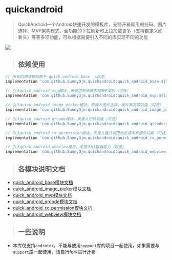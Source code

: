 # quickandroid
> QuickAndroid一个Android快速开发的模板库，支持开箱即用的扫码、图片选择、MVP架构模式、全功能的下拉刷新和上拉加载更多（支持自定义刷新头）等等多项功能，可以根据需要引入不同的库实现不同的功能

[![](https://jitpack.io/v/SunnyQjm/quickandroid.svg)](https://jitpack.io/#SunnyQjm/quickandroid)

> ## 依赖使用

```groovy
// 所有的模块都依赖于 quick_android_base （必选）
implementation 'com.github.SunnyQjm.quickandroid:quick_android_base:${last_version}'
  
// 引入quick_android_mvp模块，来使用网络请求和MVP架构（可选）
implementation 'com.github.SunnyQjm.quickandroid:quick_android_mvp:${last_version}'

// 引入quick_android_image_picker模块，来接入图片选择，图片裁剪等功能（可选）
implementation 'com.github.SunnyQjm.quickandroid:quick_android_image_picker:${last_version}'

// 引入quick_android_qrcode模块，来接入扫码功能（可选）
implementation 'com.github.SunnyQjm.quickandroid:quick_android_qrcode:${last_version}'

// 引入quick_android_rx_permission模块，来接入链式调用动态请求权限的功能（可选）
implementation 'com.github.SunnyQjm.quickandroid:quick_android_rx_permission:${last_version}'

// 引入quick_android_webview模块，来接入H5容器能力（可选）
implementation 'com.github.SunnyQjm.quickandroid:quick_android_webview:${last_version}'
```



>  ## 各模块说明文档


- [quick_android_base模块文档](https://github.com/SunnyQjm/quickandroid/tree/master/quick_android_base)
- [quick_android_image_picker模块文档](https://github.com/SunnyQjm/quickandroid/tree/master/quick_android_image_picker)
- [quick_android_mvp模块文档](https://github.com/SunnyQjm/quickandroid/tree/master/quick_android_mvp)
- [quick_android_qrcode模块文档](https://github.com/SunnyQjm/quickandroid/tree/master/quick_android_qrcode)
- [quick_android_rx_permission模块文档](https://github.com/SunnyQjm/quickandroid/tree/master/quick_android_rx_permission)
- [quick_android_webview模块文档](https://github.com/SunnyQjm/quickandroid/tree/master/quick_android_webview)

> ## 一些说明

- 本库仅支持`androidx`，不能与使用`support`库的项目一起使用，如果需要与`support`库一起使用，请自行fork进行迁移